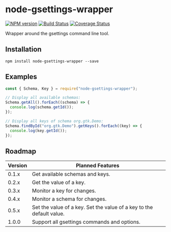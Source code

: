 # node-gsettings-wrapper

[![NPM version](https://img.shields.io/npm/v/node-gsettings-wrapper.svg)](https://www.npmjs.com/package/node-gsettings-wrapper)
[![Build Status](https://travis-ci.org/SebastianSchmidt/node-gsettings-wrapper.svg?branch=master)](https://travis-ci.org/SebastianSchmidt/node-gsettings-wrapper)
[![Coverage Status](https://coveralls.io/repos/github/SebastianSchmidt/node-gsettings-wrapper/badge.svg)](https://coveralls.io/github/SebastianSchmidt/node-gsettings-wrapper)

Wrapper around the gsettings command line tool.


## Installation

```
npm install node-gsettings-wrapper --save
```


## Examples

```javascript
const { Schema, Key } = require("node-gsettings-wrapper");

// Display all available schemas:
Schema.getAll().forEach((schema) => {
  console.log(schema.getId());
});

// Display all keys of schema org.gtk.Demo:
Schema.findById("org.gtk.Demo").getKeys().forEach((key) => {
  console.log(key.getId());
});
```


## Roadmap

| Version   | Planned Features                                                     |
|-----------|----------------------------------------------------------------------|
| 0.1.x     | Get available schemas and keys.                                     |
| 0.2.x     | Get the value of a key.                                              |
| 0.3.x     | Monitor a key for changes.                                           |
| 0.4.x     | Monitor a schema for changes.                                        |
| 0.5.x     | Set the value of a key. Set the value of a key to the default value. |
| 1.0.0     | Support all gsettings commands and options.                          |
